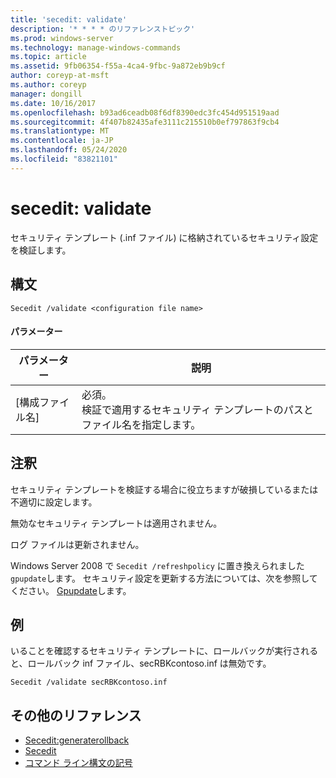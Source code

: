 ```yaml
---
title: 'secedit: validate'
description: '* * * * のリファレンストピック'
ms.prod: windows-server
ms.technology: manage-windows-commands
ms.topic: article
ms.assetid: 9fb06354-f55a-4ca4-9fbc-9a872eb9b9cf
author: coreyp-at-msft
ms.author: coreyp
manager: dongill
ms.date: 10/16/2017
ms.openlocfilehash: b93ad6ceadb08f6df8390edc3fc454d951519aad
ms.sourcegitcommit: 4f407b82435afe3111c215510b0ef797863f9cb4
ms.translationtype: MT
ms.contentlocale: ja-JP
ms.lasthandoff: 05/24/2020
ms.locfileid: "83821101"
---
```

# <a name="seceditvalidate"></a>secedit: validate



セキュリティ テンプレート (.inf ファイル) に格納されているセキュリティ設定を検証します。

## <a name="syntax"></a>構文

```
Secedit /validate <configuration file name>

```

#### <a name="parameters"></a>パラメーター

|パラメーター|説明|
|---------|-----------|
|[構成ファイル名]|必須。</br>検証で適用するセキュリティ テンプレートのパスとファイル名を指定します。|

## <a name="remarks"></a>注釈

セキュリティ テンプレートを検証する場合に役立ちますが破損しているまたは不適切に設定します。

無効なセキュリティ テンプレートは適用されません。

ログ ファイルは更新されません。

Windows Server 2008 で `Secedit /refreshpolicy` に置き換えられました `gpupdate`します。 セキュリティ設定を更新する方法については、次を参照してください。 [Gpupdate](gpupdate.md)します。

## <a name="examples"></a>例

いることを確認するセキュリティ テンプレートに、ロールバックが実行されると、ロールバック inf ファイル、secRBKcontoso.inf は無効です。
```
Secedit /validate secRBKcontoso.inf
```

## <a name="additional-references"></a>その他のリファレンス

-   [Secedit:generaterollback](secedit-generaterollback.md)
-   [Secedit](secedit.md)
- [コマンド ライン構文の記号](command-line-syntax-key.md)